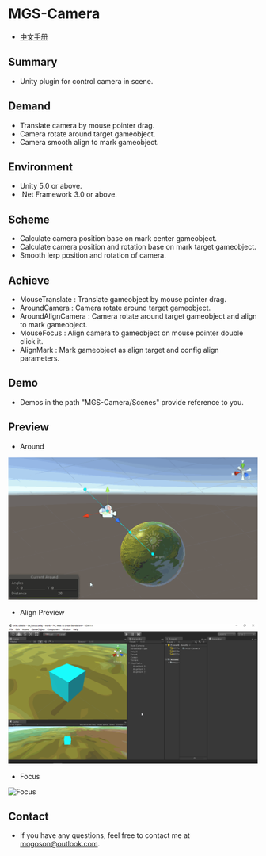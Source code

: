 ﻿# MGS-Camera
- [中文手册](./README_ZH.md)

## Summary
- Unity plugin for control camera in scene.

## Demand
- Translate camera by mouse pointer drag.
- Camera rotate around target gameobject.
- Camera smooth align to mark gameobject.

## Environment
- Unity 5.0 or above.
- .Net Framework 3.0 or above.

## Scheme
- Calculate camera position base on mark center gameobject.
- Calculate camera position and rotation base on mark target gameobject.
- Smooth lerp position and rotation of camera.

## Achieve
- MouseTranslate : Translate gameobject by mouse pointer drag.
- AroundCamera : Camera rotate around target gameobject.
- AroundAlignCamera : Camera rotate around target gameobject and align to mark gameobject.
- MouseFocus : Align camera to gameobject on mouse pointer double click it.
- AlignMark : Mark gameobject as align target and config align parameters.

## Demo
- Demos in the path "MGS-Camera/Scenes" provide reference to you.

## Preview
- Around

![Around](./Attachments/README_Image/Around.gif)

- Align Preview

![Align Preview](./Attachments/README_Image/AlignPreview.gif)﻿

- Focus

![Focus](./Attachments/README_Image/Focus.gif)

## Contact
- If you have any questions, feel free to contact me at mogoson@outlook.com.